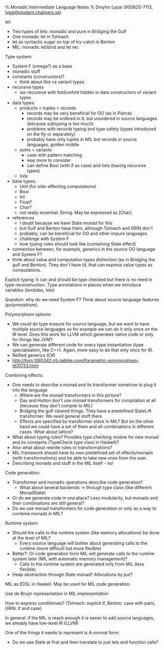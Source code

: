 % Monadic Intermediate Language Notes
% Dmytro Lypai (900620-7113, lypai@student.chalmers.se)

let:

* Two types of lets: monadic and pure in Bridging the Gulf
* One monadic let in Tolmach
* let as syntactic sugar on top of try-catch in Benton
* MIL: monadic let/bind and let rec

Type system:

* System F (omega?) as a base
* monadic stuff
* constants (constructors)?
    + think about this vs variant types
* recursive types
    + iso-recursive with fold/unfold hidden in data constructors of variant types
* data types:
    + products < tuples < records
        - records may be very beneficial for OO (as in Pierce)
        - records may be ordered in IL but unordered in source languages (because subtyping is too much)
        - problems with records typing and type safety (types introduced on the fly or separately)
        - probably have only tuples in MIL but records in source languages, golden middle
    + sums < variants
        - case with pattern matching
        - way more to consider
        - can define Bool (with if as case) and lists (having recursive types)
    + lists
* base types:
    + Unit (for side-effecting computations)
    + Bool
    + Int
    + Float?
    + Char?
    + not really essential: String. May be expressed as [Char].
* references
    + I doubt because we have State monad for this
    + but Gulf and Benton have them, although Tolmach and GRIN don't
    + probably, can be beneficial for OO and other impure languages
    + challenge with System F
    + how typing rules should look like (containing State effect)
* connection between, for example, generics in the source OO language and System F?
* think about value and computation types distinction (as in Bridging the gulf
  and Benton). They don't have Id, that can express value types as
  computations.

Explicit typing: It can and should be type checked but there is no need in type
reconstruction. Type annotations in places when we introduce variables
(lambdas, lets)

Question: why do we need System F?
Think about source language features (polymorphism).

Polymorphism options:

* We could do type erasure for source language, but we want to have multiple
source languages so for example we can do it only once on the IR level. Does this work
for LLVM which generates native code or only for things like JVM?
* We can generate different code for every type instantiation (type specialisation, like C++).
Again, more easy to do that only once for IR.
* Reified generics (C#)
* <http://llvm.1065342.n5.nabble.com/Parametric-polymorphism-td31733.html>

Combining effects:

* One needs to describe a monad and its transformer somehow to plug it into the language
    + Where are the monad transformers in this picture?
    + Day and Hutton don't use monad transformers for compilation at all (because they don't compile to MIL)
    + Bridging the gulf cleared things. They have a predefined StateLift transformer. We need general stuff there
    + Effects are specified by transformer stack in MIL? But on the other hand
      we could have a set of them and all combinations in different cases. What
      about lattice?
* What about typing rules? Provides type checking routine for new monad and its constants (TypeCheck type class in Haskell)?
* Also what about rewrite rules or transformations?
* MIL framework should have its own predefined set of effects/monads (with transformations) and be able to take new ones from the user.
* Describing monads and stuff in the MIL itself - no!

Code generation:

* Transformer and monadic operations describe code generation?
    + What about several backends -> through type class (like different MonadState)
* Or do we generate code in one place? Less modularity, but monads and their combinations are still general?
* Do we use monad transformers for code generation or only as a way to combine monads in MIL?

Runtime system:

* Should the calls to the runtime system (like memory allocations) be done at the level of MIL?
    + Every source language will bother about generating calls to the runtime (more difficult but more flexible)
* Better?: Or code generation form MIL will generate calls to the runtime system later (MIL with automatic memory management)?
    + Calls to the runtime system are generated only from MIL (less flexible)
* Heap abstraction through State monad? Allocations by put?

MIL as EDSL in Haskell. May be used for MIL code generation.

Use de Bruijn representation in MIL implementation

How to express conditionals? (Tolmach: explicit if, Benton: case with pairs, GRIN: if and case)

In general: if the MIL is reach enough it is easier to add source languages, we already have low-level IR (LLVM)

One of the things it needs to represent is A-normal form:

* Do we use State at first and then translate to just lets and function calls?

